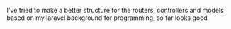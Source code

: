 I've tried to make a better structure for the routers, controllers and models
based on my laravel background for programming, so far looks good
